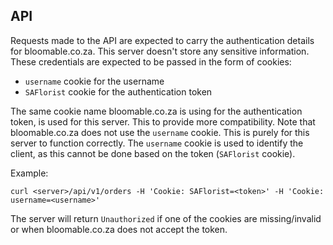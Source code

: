 ## API

Requests made to the API are expected to carry the authentication details for bloomable.co.za. This server doesn't store any sensitive information. These credentials are expected to be passed in the form of cookies:

- `username` cookie for the username
- `SAFlorist` cookie for the authentication token

The same cookie name bloomable.co.za is using for the authentication token, is used for this server. This to provide more compatibility. Note that bloomable.co.za does not use the `username` cookie. This is purely for this server to function correctly. The `username` cookie is used to identify the client, as this cannot be done based on the token (`SAFlorist` cookie).

Example:
```shell
curl <server>/api/v1/orders -H 'Cookie: SAFlorist=<token>' -H 'Cookie: username=<username>'
```

The server will return `Unauthorized` if one of the cookies are missing/invalid or when bloomable.co.za does not accept the token. 

